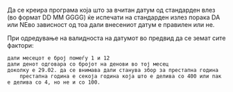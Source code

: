 Да се креира програма која што за вчитан датум од стандарден влез (во формат DD MM GGGG) ќе испечати на стандарден излез порака DA или NEво зависност од тоа дали внесениот датум е правилен или не.

При одредување на валидноста на датумот во предвид да се земат сите фактори:

    дали месецот е број помеѓу 1 и 12
    дали денот одговара со бројот на денови во тој месец
    доколку е 29.02. да се внимава дали станува збор за престапна година
        престапна година е секоја година која што е делива со 400 или пак е делива со 4, но не и со 100.
